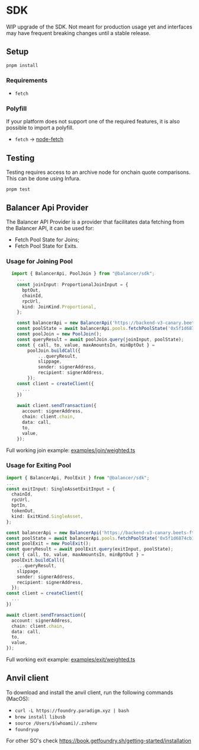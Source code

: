 # SDK

WIP upgrade of the SDK. Not meant for production usage yet and interfaces may have frequent breaking changes until a stable release.

## Setup

`pnpm install`

### Requirements

- `fetch`

### Polyfill

If your platform does not support one of the required features, it is also possible to import a polyfill.

- `fetch` -> [node-fetch](https://github.com/node-fetch/node-fetch#providing-global-access)

## Testing

Testing requires access to an archive node for onchain quote comparisons. This can be done using Infura.

`pnpm test`

## Balancer Api Provider

The Balancer API Provider is a provider that facilitates 
data fetching from the Balancer API,
it can be used for:
- Fetch Pool State for Joins;
- Fetch Pool State for Exits.

### Usage for Joining Pool

```ts
  import { BalancerApi, PoolJoin } from "@balancer/sdk";
    ...
    const joinInput: ProportionalJoinInput = {
      bptOut,
      chainId,
      rpcUrl,
      kind: JoinKind.Proportional,
    };

    const balancerApi = new BalancerApi('https://backend-v3-canary.beets-ftm-node.com/graphql', 1);
    const poolState = await balancerApi.pools.fetchPoolState('0x5f1d6874cb1e7156e79a7563d2b61c6cbce03150000200000000000000000586');
    const poolJoin = new PoolJoin();
    const queryResult = await poolJoin.query(joinInput, poolState);
    const { call, to, value, maxAmountsIn, minBptOut } =
        poolJoin.buildCall({
            ...queryResult,
            slippage,
            sender: signerAddress,
            recipient: signerAddress,
        });
    const client = createClient({
      ...
    })
    
    await client.sendTransaction({
      account: signerAddress,
      chain: client.chain,
      data: call,
      to,
      value,
    });
```
Full working join example: [examples/join/weighted.ts](./examples/join/weighted.ts)

### Usage for Exiting Pool
```ts
import { BalancerApi, PoolExit } from "@balancer/sdk";
...
const exitInput: SingleAssetExitInput = {
  chainId,
  rpcUrl,
  bptIn,
  tokenOut,
  kind: ExitKind.SingleAsset,
};

const balancerApi = new BalancerApi('https://backend-v3-canary.beets-ftm-node.com/graphql', 1);
const poolState = await balancerApi.pools.fetchPoolState('0x5f1d6874cb1e7156e79a7563d2b61c6cbce03150000200000000000000000586');
const poolExit = new PoolExit();
const queryResult = await poolExit.query(exitInput, poolState);
const { call, to, value, maxAmountsIn, minBptOut } =
  poolExit.buildCall({
    ...queryResult,
    slippage,
    sender: signerAddress,
    recipient: signerAddress,
  });
const client = createClient({
  ...
})

await client.sendTransaction({
  account: signerAddress,
  chain: client.chain,
  data: call,
  to,
  value,
});
```
Full working exit example: [examples/exit/weighted.ts](./examples/exit/weighted.ts)

## Anvil client
To download and install the anvil client, run the following commands (MacOS):
- `curl -L https://foundry.paradigm.xyz | bash`
- `brew install libusb`
- `source /Users/$(whoami)/.zshenv`
- `foundryup`

For other SO's check https://book.getfoundry.sh/getting-started/installation
```
